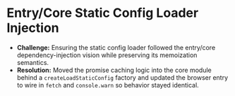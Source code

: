 # Entry/Core Static Config Loader Injection
- **Challenge:** Ensuring the static config loader followed the entry/core dependency-injection vision while preserving its memoization semantics.
- **Resolution:** Moved the promise caching logic into the core module behind a `createLoadStaticConfig` factory and updated the browser entry to wire in `fetch` and `console.warn` so behavior stayed identical.
